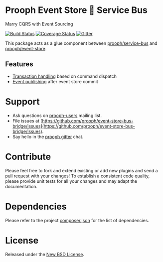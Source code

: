 # Prooph Event Store :link: Service Bus

Marry CQRS with Event Sourcing

[![Build Status](https://travis-ci.org/prooph/event-store-bus-bridge.svg?branch=master)](https://travis-ci.org/prooph/event-store-bus-bridge)
[![Coverage Status](https://coveralls.io/repos/prooph/event-store-bus-bridge/badge.svg?branch=master&service=github)](https://coveralls.io/github/prooph/event-store-bus-bridge?branch=master)
[![Gitter](https://badges.gitter.im/Join%20Chat.svg)](https://gitter.im/prooph/improoph)

This package acts as a glue component between [prooph/service-bus](https://github.com/prooph/service-bus) and [prooph/event-store](https://github.com/prooph/event-store).

## Features
- [Transaction handling](docs/transaction_manager.md) based on command dispatch
- [Event publishing](event_publisher.md) after event store commit

# Support

- Ask questions on [prooph-users](https://groups.google.com/forum/?hl=de#!forum/prooph) mailing list.
- File issues at [https://github.com/prooph/event-store-bus-bridge/issues](https://github.com/prooph/event-store-bus-bridge/issues).
- Say hello in the [prooph gitter](https://gitter.im/prooph/improoph) chat.

# Contribute

Please feel free to fork and extend existing or add new plugins and send a pull request with your changes!
To establish a consistent code quality, please provide unit tests for all your changes and may adapt the documentation.

# Dependencies

Please refer to the project [composer.json](composer.json) for the list of dependencies.

# License

Released under the [New BSD License](LICENSE).
